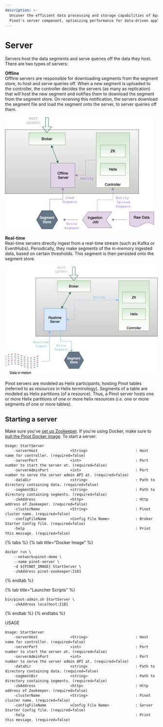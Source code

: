 ```yaml
---
description: >-
  Uncover the efficient data processing and storage capabilities of Apache
  Pinot's server component, optimizing performance for data-driven applications.
---
```


# Server

Servers host the data segments and serve queries off the data they host. There are two types of servers:

**Offline**\
Offline servers are responsible for downloading segments from the segment store, to host and serve queries off. When a new segment is uploaded to the controller, the controller decides the servers (as many as replication) that will host the new segment and notifies them to download the segment from the segment store. On receiving this notification, the servers download the segment file and load the segment onto the server, to server queries off them.

![](<../../.gitbook/assets/OfflineServer (4).jpg>)

**Real-time**\
Real-time servers directly ingest from a real-time stream (such as Kafka or EventHubs). Periodically, they make segments of the in-memory ingested data, based on certain thresholds. This segment is then persisted onto the segment store.

![](<../../.gitbook/assets/RealtimeServer (1).jpg>)

Pinot servers are modeled as Helix participants, hosting Pinot tables (referred to as _resources_ in Helix terminology). Segments of a table are modeled as Helix partitions (of a resource). Thus, a Pinot server hosts one or more Helix partitions of one or more helix resources (_i.e._ one or more segments of one or more tables).

## Starting a server

Make sure you've [set up Zookeeper](cluster.md#setup-a-pinot-cluster). If you're using Docker, make sure to [pull the Pinot Docker image](cluster.md#setup-a-pinot-cluster). To start a server:

```
Usage: StartServer
	-serverHost               <String>                      : Host name for controller. (required=false)
	-serverPort               <int>                         : Port number to start the server at. (required=false)
	-serverAdminPort          <int>                         : Port number to serve the server admin API at. (required=false)
	-dataDir                  <string>                      : Path to directory containing data. (required=false)
	-segmentDir               <string>                      : Path to directory containing segments. (required=false)
	-zkAddress                <http>                        : Http address of Zookeeper. (required=false)
	-clusterName              <String>                      : Pinot cluster name. (required=false)
	-configFileName           <Config File Name>            : Broker Starter Config file. (required=false)
	-help                                                   : Print this message. (required=false)
```



{% tabs %}
{% tab title="Docker Image" %}
```
docker run \
    --network=pinot-demo \
    --name pinot-server \
    -d ${PINOT_IMAGE} StartServer \
    -zkAddress pinot-zookeeper:2181
```
{% endtab %}

{% tab title="Launcher Scripts" %}
```
bin/pinot-admin.sh StartServer \
    -zkAddress localhost:2181
```
{% endtab %}
{% endtabs %}

USAGE

```
Usage: StartServer
	-serverHost               <String>                      : Host name for controller. (required=false)
	-serverPort               <int>                         : Port number to start the server at. (required=false)
	-serverAdminPort          <int>                         : Port number to serve the server admin API at. (required=false)
	-dataDir                  <string>                      : Path to directory containing data. (required=false)
	-segmentDir               <string>                      : Path to directory containing segments. (required=false)
	-zkAddress                <http>                        : Http address of Zookeeper. (required=false)
	-clusterName              <String>                      : Pinot cluster name. (required=false)
	-configFileName           <Config File Name>            : Server Starter Config file. (required=false)
	-help                                                   : Print this message. (required=false)
```
